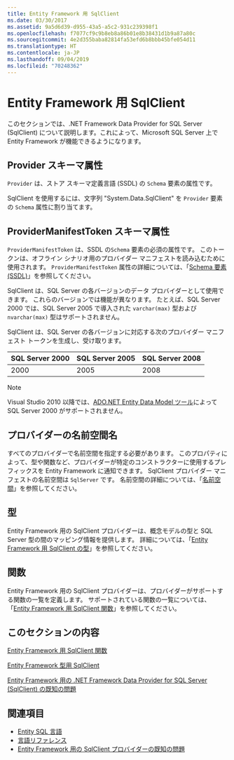 ```yaml
---
title: Entity Framework 用 SqlClient
ms.date: 03/30/2017
ms.assetid: 9a5d6d39-d955-43a5-a5c2-931c239398f1
ms.openlocfilehash: f7077cf9c9b8eb8a86b01e8b38431d1b9a87a80c
ms.sourcegitcommit: 4e2d355baba82814fa53efd6b8bbb45bfe054d11
ms.translationtype: HT
ms.contentlocale: ja-JP
ms.lasthandoff: 09/04/2019
ms.locfileid: "70248362"
---
```

# <a name="sqlclient-for-the-entity-framework"></a>Entity Framework 用 SqlClient
このセクションでは、.NET Framework Data Provider for SQL Server (SqlClient) について説明します。これによって、Microsoft SQL Server 上で Entity Framework が機能できるようになります。  
  
## <a name="provider-schema-attribute"></a>Provider スキーマ属性  
 `Provider` は、ストア スキーマ定義言語 (SSDL) の `Schema` 要素の属性です。  
  
 SqlClient を使用するには、文字列 "System.Data.SqlClient" を `Provider` 要素の `Schema` 属性に割り当てます。  
  
## <a name="providermanifesttoken-schema-attribute"></a>ProviderManifestToken スキーマ属性  
 `ProviderManifestToken` は、SSDL の`Schema` 要素の必須の属性です。 このトークンは、オフライン シナリオ用のプロバイダー マニフェストを読み込むために使用されます。 `ProviderManifestToken` 属性の詳細については、「[Schema 要素 (SSDL)](/ef/ef6/modeling/designer/advanced/edmx/ssdl-spec#schema-element-ssdl)」を参照してください。  
  
 SqlClient は、SQL Server の各バージョンのデータ プロバイダーとして使用できます。 これらのバージョンでは機能が異なります。 たとえば、SQL Server 2000 では、SQL Server 2005 で導入された `varchar(max)` 型および `nvarchar(max)` 型はサポートされません。  
  
 SqlClient は、SQL Server の各バージョンに対応する次のプロバイダー マニフェスト トークンを生成し、受け取ります。  
  
|SQL Server 2000|SQL Server 2005|SQL Server 2008|  
|-|-|-|  
|2000|2005|2008|  
  
> [!NOTE]
> Visual Studio 2010 以降では、[ADO.NET Entity Data Model ツール](https://docs.microsoft.com/previous-versions/dotnet/netframework-4.0/bb399249(v=vs.100))によって SQL Server 2000 がサポートされません。  
  
## <a name="provider-namespace-name"></a>プロバイダーの名前空間名  
 すべてのプロバイダーで名前空間を指定する必要があります。 このプロパティによって、型や関数など、プロバイダーが特定のコンストラクターに使用するプレフィックスを Entity Framework に通知できます。 SqlClient プロバイダー マニフェストの名前空間は `SqlServer` です。 名前空間の詳細については、「[名前空間](./language-reference/namespaces-entity-sql.md)」を参照してください。  
  
## <a name="types"></a>型  
 Entity Framework 用の SqlClient プロバイダーは、概念モデルの型と SQL Server 型の間のマッピング情報を提供します。 詳細については、「[Entity Framework 用 SqlClient の型](sqlclient-for-ef-types.md)」を参照してください。  
  
## <a name="functions"></a>関数  
 Entity Framework 用の SqlClient プロバイダーは、プロバイダーがサポートする関数の一覧を定義します。 サポートされている関数の一覧については、「[Entity Framework 用 SqlClient 関数](sqlclient-for-ef-functions.md)」を参照してください。  
  
## <a name="in-this-section"></a>このセクションの内容  
 [Entity Framework 用 SqlClient 関数](sqlclient-for-ef-functions.md)  
  
 [Entity Framework 型用 SqlClient](sqlclient-for-ef-types.md)  
  
 [Entity Framework 用の .NET Framework Data Provider for SQL Server (SqlClient) の既知の問題](known-issues-in-sqlclient-for-entity-framework.md)  
  
## <a name="see-also"></a>関連項目

- [Entity SQL 言語](./language-reference/entity-sql-language.md)
- [言語リファレンス](./language-reference/index.md)
- [Entity Framework 用の SqlClient プロバイダーの既知の問題](sqlclient-for-the-entity-framework.md)
